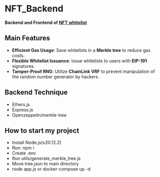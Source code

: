 # NFT_Backend

**Backend and Frontend of [NFT whitelist](https://github.com/nghdavid/NFT)**

## Main Features

- **Efficient Gas Usage**: Save whitelists in a **Merkle tree** to reduce gas costs.
- **Flexible Whitelist Issuance**: Issue whitelists to users with **EIP-191** signatures.
- **Tamper-Proof RNG**: Utilize **ChainLink VRF** to prevent manipulation of the random number generator by hackers.

## Backend Technique
- Ethers.js
- Express.js
- Openzeppelin/merkle-tree

## How to start my project
- Install Node.js(v20.12.2)
- Run: npm i
- Create .env
- Run utils/generate_merkle_tree.js
- Move tree.json to main directory
- node app.js or docker-compose up -d